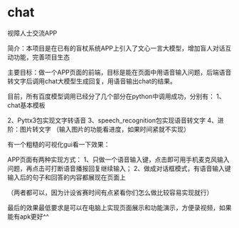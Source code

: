 # chat
视障人士交流APP

简介：本项目是在已有的盲杖系统APP上引入了文心一言大模型，增加盲人对话互动功能，完善项目生态

主要目标：做一个APP页面的前端，目标是能在页面中用语音输入问题，后端语音转文字后调用chat大模型生成回复，用语音输出chat的结果。

目前，所有百度模型调用已经分了几个部分在python中调用成功，分别有：
1、chat基本模板
 
2、Pyttx3包实现文字转语音
3、speech_recognition包实现语音转文字
4、进阶：图片转文字
（输入图片的功能看进度，如果时间紧就不实现）

有一个粗糙的可视化gui看一下效果：
 

APP页面有两种实现方式：
1、只做一个语音输入键，点击即可用手机麦克风输入问题，再点击可打断语音播报回复继续输入；
2、做成对话框模式，有语音输入键输入后的句子和回答的内容都展现在页面上

（两者都可以，因为计设省赛时间有点紧看你们怎么做比较容易实现就行）

最后的效果最低要求是可以在电脑上实现页面展示和功能演示，方便录视频，如果能有apk更好^^
